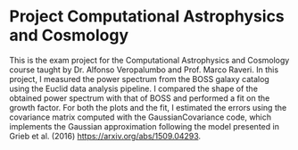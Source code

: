 # Project Computational Astrophysics and Cosmology
This is the exam project for the Computational Astrophysics and Cosmology course taught by Dr. Alfonso Veropalumbo and Prof. Marco Raveri.
In this project, I measured the power spectrum from the BOSS galaxy catalog using the Euclid data analysis pipeline. I compared the shape of the obtained power spectrum with that of BOSS and performed a fit on the growth factor.
For both the plots and the fit, I estimated the errors using the covariance matrix computed with the GaussianCovariance code, which implements the Gaussian approximation following the model presented in Grieb et al. (2016) https://arxiv.org/abs/1509.04293.
